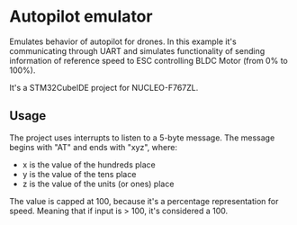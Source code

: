 # Autopilot emulator

Emulates behavior of autopilot for drones. In this example it's communicating through UART and simulates functionality of sending information of reference speed to ESC controlling BLDC Motor (from 0% to 100%).

It's a STM32CubeIDE project for NUCLEO-F767ZL.

## Usage
The project uses interrupts to listen to a 5-byte message. The message begins with "AT" and ends with "xyz", where:
* x is the value of the hundreds place
* y is the value of the tens place
* z is the value of the units (or ones) place

The value is capped at 100, because it's a percentage representation for speed. Meaning that if input is > 100, it's considered a 100.

